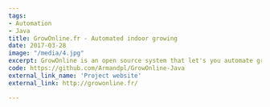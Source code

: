 ```yaml
---
tags:
- Automation
- Java
title: GrowOnline.fr - Automated indoor growing
date: 2017-03-28
image: "/media/4.jpg"
excerpt: GrowOnline is an open source system that let's you automate growing indoors.
code: https://github.com/Armandpl/GrowOnline-Java
external_link_name: 'Project website'
external_link: http://growonline.fr/

---
```

